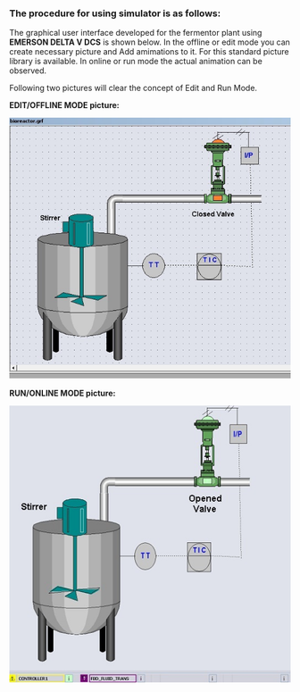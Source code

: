 ### The procedure for using simulator is as follows:
The graphical user interface developed for the fermentor plant using **EMERSON DELTA V DCS** is shown below.
In the offline or edit mode you can create necessary picture and Add amimations to it.
For this standard picture library is available.
In online or run mode the actual animation can be observed.

Following two pictures will clear the concept of Edit and Run Mode.

**EDIT/OFFLINE MODE picture:**
<center><img src="images/pro1.png" title="" /></center>

**RUN/ONLINE MODE picture:**
<center><img src="images/pro2.png" title="" /></center>
